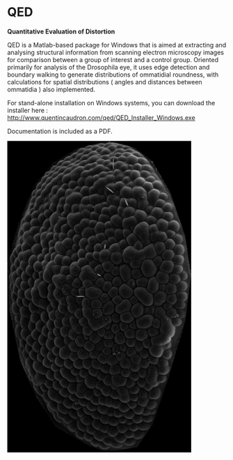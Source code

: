 QED
===

**Quantitative Evaluation of Distortion**

QED is a Matlab-based package for Windows that is aimed at extracting and analysing structural information from scanning electron microscopy images for comparison between a group of interest and a control group. Oriented primarily for analysis of the Drosophila eye, it uses edge detection and boundary walking to generate distributions of ommatidial roundness, with calculations for spatial distributions ( angles and distances between ommatidia ) also implemented. 

For stand-alone installation on Windows systems, you can download the installer here :
http://www.quentincaudron.com/qed/QED_Installer_Windows.exe

Documentation is included as a PDF.

![](qed_animation.gif)
